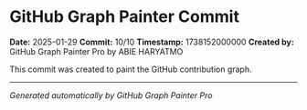 # GitHub Graph Painter Commit

**Date:** 2025-01-29
**Commit:** 10/10
**Timestamp:** 1738152000000
**Created by:** GitHub Graph Painter Pro by ABIE HARYATMO

This commit was created to paint the GitHub contribution graph.

---
*Generated automatically by GitHub Graph Painter Pro*
